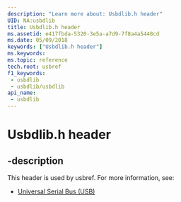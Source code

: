 ```yaml
---
description: "Learn more about: Usbdlib.h header"
UID: NA:usbdlib
title: Usbdlib.h header
ms.assetid: e417fbda-5320-3e5a-a7d9-7f8a4a5448cd
ms.date: 05/09/2018
keywords: ["Usbdlib.h header"]
ms.keywords: 
ms.topic: reference
tech.root: usbref
f1_keywords:
 - usbdlib
 - usbdlib/usbdlib
api_name:
 - usbdlib
---
```


# Usbdlib.h header


## -description

This header is used by usbref. For more information, see:

- [Universal Serial Bus (USB)](../_usbref/index.md)

